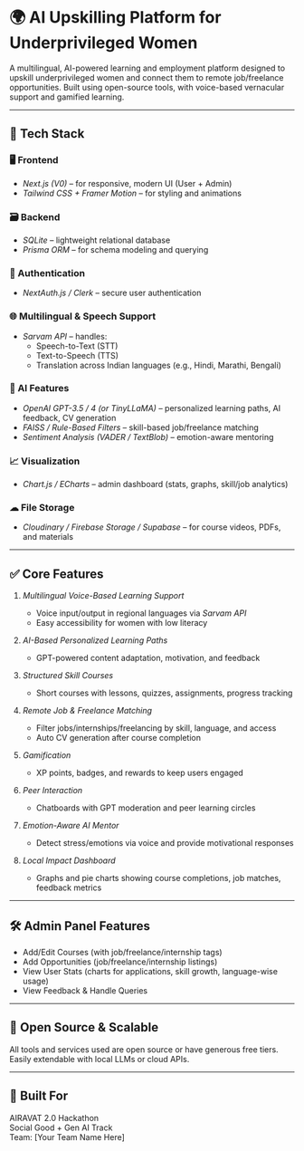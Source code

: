 # 🌍 AI Upskilling Platform for Underprivileged Women

A multilingual, AI-powered learning and employment platform designed to upskill underprivileged women and connect them to remote job/freelance opportunities. Built using open-source tools, with voice-based vernacular support and gamified learning.

---

## 🔧 Tech Stack

### 🖥 Frontend
- *Next.js (V0)* – for responsive, modern UI (User + Admin)
- *Tailwind CSS + Framer Motion* – for styling and animations

### 🗃 Backend
- *SQLite* – lightweight relational database
- *Prisma ORM* – for schema modeling and querying

### 🔐 Authentication
- *NextAuth.js / Clerk* – secure user authentication

### 🌐 Multilingual & Speech Support
- *Sarvam API* – handles:
  - Speech-to-Text (STT)
  - Text-to-Speech (TTS)
  - Translation across Indian languages (e.g., Hindi, Marathi, Bengali)

### 🧠 AI Features
- *OpenAI GPT-3.5 / 4 (or TinyLLaMA)* – personalized learning paths, AI feedback, CV generation
- *FAISS / Rule-Based Filters* – skill-based job/freelance matching
- *Sentiment Analysis (VADER / TextBlob)* – emotion-aware mentoring

### 📈 Visualization
- *Chart.js / ECharts* – admin dashboard (stats, graphs, skill/job analytics)

### ☁ File Storage
- *Cloudinary / Firebase Storage / Supabase* – for course videos, PDFs, and materials

---

## ✅ Core Features

1. *Multilingual Voice-Based Learning Support*
   - Voice input/output in regional languages via *Sarvam API*
   - Easy accessibility for women with low literacy

2. *AI-Based Personalized Learning Paths*
   - GPT-powered content adaptation, motivation, and feedback

3. *Structured Skill Courses*
   - Short courses with lessons, quizzes, assignments, progress tracking

4. *Remote Job & Freelance Matching*
   - Filter jobs/internships/freelancing by skill, language, and access
   - Auto CV generation after course completion

5. *Gamification*
   - XP points, badges, and rewards to keep users engaged

6. *Peer Interaction*
   - Chatboards with GPT moderation and peer learning circles

7. *Emotion-Aware AI Mentor*
   - Detect stress/emotions via voice and provide motivational responses

8. *Local Impact Dashboard*
   - Graphs and pie charts showing course completions, job matches, feedback metrics

---

## 🛠 Admin Panel Features

- Add/Edit Courses (with job/freelance/internship tags)
- Add Opportunities (job/freelance/internship listings)
- View User Stats (charts for applications, skill growth, language-wise usage)
- View Feedback & Handle Queries

---

## 🌱 Open Source & Scalable
All tools and services used are open source or have generous free tiers. Easily extendable with local LLMs or cloud APIs.

---

## 🌟 Built For
AIRAVAT 2.0 Hackathon  
Social Good + Gen AI Track  
Team: [Your Team Name Here]